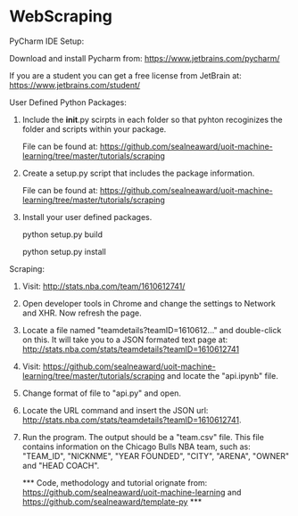 # WebScraping

PyCharm IDE Setup:

Download and install Pycharm from: https://www.jetbrains.com/pycharm/ 

If you are a student you can get a free license from JetBrain at: https://www.jetbrains.com/student/


User Defined Python Packages:

1. Include the __init__.py scirpts in each folder so that pyhton recoginizes the folder and scripts within your package.
  
   File can be found at: https://github.com/sealneaward/uoit-machine-learning/tree/master/tutorials/scraping

2. Create a setup.py script that includes the package information.
  
   File can be found at: https://github.com/sealneaward/uoit-machine-learning/tree/master/tutorials/scraping

3. Install your user defined packages.

   python setup.py build
   
   python setup.py install


Scraping:

1. Visit: http://stats.nba.com/team/1610612741/

2. Open developer tools in Chrome and change the settings to Network and XHR. Now refresh the page. 

3. Locate a file named "teamdetails?teamID=1610612..." and double-click on this. It will take you to a JSON formated text page at: http://stats.nba.com/stats/teamdetails?teamID=1610612741

4. Visit: https://github.com/sealneaward/uoit-machine-learning/tree/master/tutorials/scraping and locate the "api.ipynb" file. 

5. Change format of file to "api.py" and open.

6. Locate the URL command and insert the JSON url: http://stats.nba.com/stats/teamdetails?teamID=1610612741.

7. Run the program. The output should be a "team.csv" file. This file contains information on the Chicago Bulls NBA team, 
   such as: "TEAM_ID", "NICKNME", "YEAR FOUNDED", "CITY", "ARENA", "OWNER" and "HEAD COACH".
   
   
   *** Code, methodology and tutorial orignate from: https://github.com/sealneaward/uoit-machine-learning 
       and https://github.com/sealneaward/template-py ***
